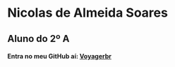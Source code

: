 # Nicolas de Almeida Soares

## Aluno do 2º A
#### Entra no meu GitHub aí: [Voyagerbr](https://github.com/Voyagerbr)

